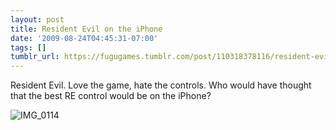 ```yaml
---
layout: post
title: Resident Evil on the iPhone
date: '2009-08-24T04:45:31-07:00'
tags: []
tumblr_url: https://fugugames.tumblr.com/post/110318378116/resident-evil-on-the-iphone
---
```

Resident Evil. Love the game, hate the controls. Who would have thought that the best RE control would be on the iPhone?

![IMG_0114](http://itshardtofondlepenguins.com/wp-content/uploads/2009/08/IMG_0114.png "IMG\_0114")

